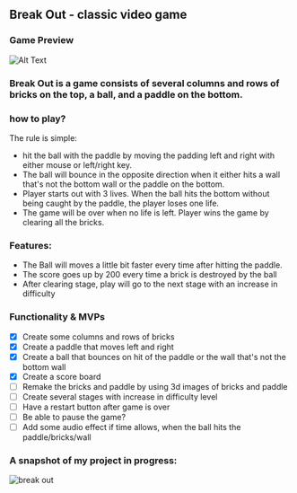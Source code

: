 ## Break Out - classic video game
### Game Preview
![Alt Text](https://media.giphy.com/media/4NrBSWb5x4qTAYtHX1/giphy.gif)
### Break Out is a game consists of several columns and rows of bricks on the top, a ball, and a paddle on the bottom.
### how to play?
The rule is simple:
* hit the ball with the paddle by moving the padding left and right with either mouse or left/right key.
* The ball will bounce in the opposite direction when it either hits a wall that's not the bottom wall or the paddle on the bottom.
* Player starts out with 3 lives. When the ball hits the bottom without being caught by the paddle, the player loses one life.
* The game will be over when no life is left. Player wins the game by clearing all the bricks.
### Features:
* The Ball will moves a little bit faster every time after hitting the paddle.
* The score goes up by 200 every time a brick is destroyed by the ball
* After clearing stage, play will go to the next stage with an increase in difficulty
### Functionality & MVPs
- [x] Create some columns and rows of bricks
- [x] Create a paddle that moves left and right
- [x] Create a ball that bounces on hit of the paddle or the wall that's not the bottom wall
- [x] Create a score board
- [ ] Remake the bricks and paddle by using 3d images of bricks and paddle
- [ ] Create several stages with increase in difficulty level
- [ ] Have a restart button after game is over
- [ ] Be able to pause the game?
- [ ] Add some audio effect if time allows, when the ball hits the paddle/bricks/wall

### A snapshot of my project in progress:
![break out](https://scontent-sjc3-1.xx.fbcdn.net/v/t1.0-9/40002116_1797590337002839_6875587306196041728_n.jpg?_nc_cat=0&oh=e7708f8bb7c4d7c073b537b968c2225b&oe=5BEDB361)
